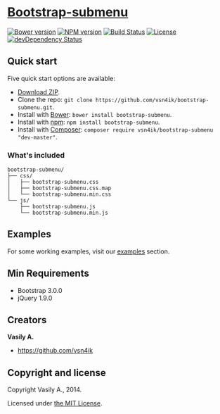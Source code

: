 # [Bootstrap-submenu](http://vsn4ik.github.io/bootstrap-submenu)

[![Bower version](https://badge.fury.io/bo/bootstrap-submenu.svg)](http://badge.fury.io/bo/bootstrap-submenu)
[![NPM version](https://badge.fury.io/js/bootstrap-submenu.svg)](http://badge.fury.io/js/bootstrap-submenu)
[![Build Status](https://travis-ci.org/vsn4ik/bootstrap-submenu.svg)](https://travis-ci.org/vsn4ik/bootstrap-submenu)
[![License](https://img.shields.io/badge/license-MIT-brightgreen.svg)](LICENSE)
[![devDependency Status](https://david-dm.org/vsn4ik/bootstrap-submenu/dev-status.svg)](https://david-dm.org/vsn4ik/bootstrap-submenu#info=devDependencies)


## Quick start

Five quick start options are available:

- [Download ZIP](https://github.com/vsn4ik/bootstrap-submenu/archive/master.zip "Download Bootstrap-submenu").
- Clone the repo: `git clone https://github.com/vsn4ik/bootstrap-submenu.git`.
- Install with [Bower](http://bower.io): `bower install bootstrap-submenu`.
- Install with [npm](https://www.npmjs.org): `npm install bootstrap-submenu`.
- Install with [Composer](https://getcomposer.org): `composer require vsn4ik/bootstrap-submenu "dev-master"`.

### What's included

```
bootstrap-submenu/
├── css/
│   ├── bootstrap-submenu.css
│   ├── bootstrap-submenu.css.map
│   └── bootstrap-submenu.min.css
└── js/
    ├── bootstrap-submenu.js
    └── bootstrap-submenu.min.js
```


## Examples

For some working examples, visit our [examples](http://vsn4ik.github.io/bootstrap-submenu/#examples) section.


## Min Requirements

- Bootstrap 3.0.0
- jQuery 1.9.0


## Creators

**Vasily A.**

- <https://github.com/vsn4ik>


## Copyright and license

Copyright Vasily A., 2014.

Licensed under [the MIT License](LICENSE).
